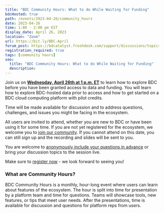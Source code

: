 ```yaml
---
title: "BDC Community Hours: What to do While Waiting for Funding"
bdcHosted: true
path: /events/2023-04-26/community_hours
date: 2023-04-26
time: 1:00 - 2:00 pm EST
display_date: April 26, 2023
location: "Zoom"
url: https://bit.ly/BDC-April
forum_post: https://bdcatalyst.freshdesk.com/support/discussions/topics/60000407425
registration_required: true
tags: [community hours]
seo:
  title: "BDC Community Hours: What to do While Waiting for Funding"
  description:
---
```


Join us on **[Wednesday, April 26th at 1 p.m. ET](https://bit.ly/BDC-April)** to learn how to explore BDC before you have been granted access to data and funding. You will learn how to explore BDC-hosted data prior to access and how to get started on a BDC cloud computing platform with pilot credits.

Time will be made available for discussion and to address questions, challenges, and issues you might be facing in the ecosystem.

All users are invited to attend, whether you are new to BDC or have been using it for some time. If you are not yet registered for the ecosystem, we welcome you to [join our community](https://biodatacatalyst.nhlbi.nih.gov/contact/ecosystem/). If you cannot attend on this date, you can still sign up and the recording and slides will be sent to you.

You are welcome to [anonymously include your questions in advance](https://forms.gle/iPifJTM5q2eeKa7UA) or bring your discussion topics to the session live.

Make sure to [register now](https://bit.ly/BDC-April) - we look forward to seeing you!

### What are Community Hours?

BDC Community Hours is a monthly, hour-long event where users can learn about features of the ecosystem. The hour is split into time for presentation by a platform team and time for questions. Teams will showcase tools, new features, or tips that meet user needs. After the presentations, time is available for discussion and questions for platform reps from users.